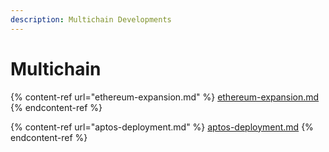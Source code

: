 ```yaml
---
description: Multichain Developments
---
```


# Multichain

{% content-ref url="ethereum-expansion.md" %}
[ethereum-expansion.md](ethereum-expansion.md)
{% endcontent-ref %}

{% content-ref url="aptos-deployment.md" %}
[aptos-deployment.md](aptos-deployment.md)
{% endcontent-ref %}
